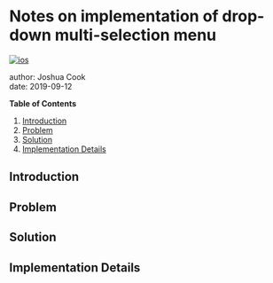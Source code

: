 # Notes on implementation of drop-down multi-selection menu

[![ios](https://img.shields.io/badge/iOS-Plant_Tracker-999999.svg?style=flat&logo=apple)](https://github.com/jhrcook/PlantTracker)  

author: Joshua Cook  
date: 2019-09-12

**Table of Contents**

1. [Introduction](#Introduction)
2. [Problem](#Problem)
3. [Solution](#Solution)
4. [Implementation Details](#Implementation-Details)


## Introduction




## Problem




## Solution




## Implementation Details

